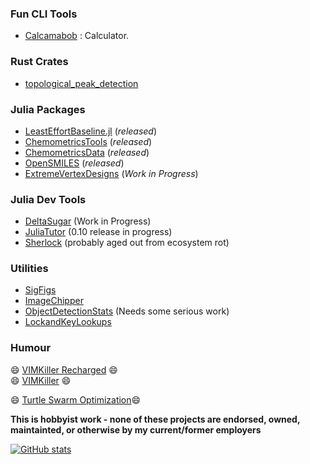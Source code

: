 ### Fun CLI Tools
 - [Calcamabob](https://github.com/caseykneale/Calcamabob) : Calculator.

### Rust Crates
 - [topological_peak_detection](https://github.com/caseykneale/topological_peak_detection)

### Julia Packages
 - [LeastEffortBaseline.jl](https://github.com/caseykneale/LeastEffortBaseline.jl) (*released*)
 - [ChemometricsTools](https://github.com/caseykneale/ChemometricsTools.jl) (*released*)
 - [ChemometricsData](https://github.com/caseykneale/ChemometricsData.jl) (*released*)   
 - [OpenSMILES](https://github.com/caseykneale/OpenSMILES.jl) (*released*)
 - [ExtremeVertexDesigns](https://github.com/caseykneale/ExtremeVertexDesigns.jl) (*Work in Progress*)

### Julia Dev Tools
 - [DeltaSugar](https://github.com/caseykneale/DeltaSugar.jl) (Work in Progress)
 - [JuliaTutor](https://github.com/caseykneale/JuliaTutor.jl) (0.10 release in progress)
 - [Sherlock](https://github.com/caseykneale/Sherlock.jl) (probably aged out from ecosystem rot)

### Utilities
 - [SigFigs](https://github.com/caseykneale/SigFigs.jl)
 - [ImageChipper](https://github.com/caseykneale/ImageChipper.jl) 
 - [ObjectDetectionStats](https://github.com/caseykneale/ObjectDetectionStats.jl) (Needs some serious work)
 - [LockandKeyLookups](https://github.com/caseykneale/LockandKeyLookups.jl)

### Humour
😄 [VIMKiller Recharged](https://github.com/caseykneale/VIMKillerRecharged) 😄  
😄 [VIMKiller](https://github.com/caseykneale/VIMKiller) 😄

😄 [Turtle Swarm Optimization](https://github.com/caseykneale/turtleswarmoptimization)😄  
<!--
**caseykneale/caseykneale** is a ✨ _special_ ✨ repository because its `README.md` (this file) appears on your GitHub profile.

Here are some ideas to get you started:

- 🔭 I’m currently working on ...
- 🌱 I’m currently learning ...
- 👯 I’m looking to collaborate on ...
- 🤔 I’m looking for help with ...
- 💬 Ask me about ...
- 📫 How to reach me: ...
- 😄 Pronouns: ...
- ⚡ Fun fact: ...
-->

**This is hobbyist work - none of these projects are endorsed, owned, maintainted, or otherwise by my current/former employers**

[![GitHub stats](https://github-readme-stats.vercel.app/api?username=caseykneale)](https://github.com/anuraghazra/github-readme-stats)
